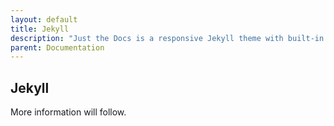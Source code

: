 ```yaml
---
layout: default
title: Jekyll
description: "Just the Docs is a responsive Jekyll theme with built-in search that is easily customizable and hosted on GitHub Pages."
parent: Documentation
---
```


## Jekyll

More information will follow.
